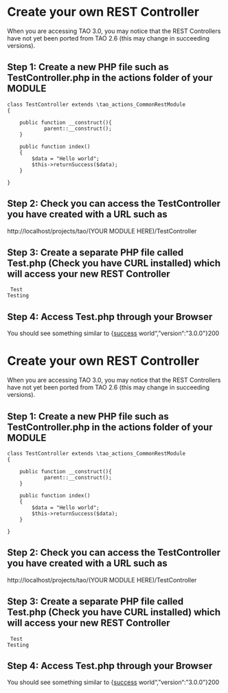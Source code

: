 <!--
created_at: '2016-03-13 16:47:51'
updated_at: '2016-03-13 16:50:43'
authors:
    - 'Rex Wallen Tan'
tags:
    - Wiki
-->

Create your own REST Controller
===============================

When you are accessing TAO 3.0, you may notice that the REST Controllers have not yet been ported from TAO 2.6 (this may change in succeeding versions).

Step 1: Create a new PHP file such as TestController.php in the actions folder of your MODULE
---------------------------------------------------------------------------------------------

    class TestController extends \tao_actions_CommonRestModule
    {

        public function __construct(){
                parent::__construct();
        }

        public function index()
        {
            $data = "Hello world";
            $this->returnSuccess($data);
        }

    }

Step 2: Check you can access the TestController you have created with a URL such as
-----------------------------------------------------------------------------------

http://localhost/projects/tao/(YOUR MODULE HERE)/TestController

Step 3: Create a separate PHP file called Test.php (Check you have CURL installed) which will access your new REST Controller
-----------------------------------------------------------------------------------------------------------------------------

     Test 
    Testing

Step 4: Access Test.php through your Browser
--------------------------------------------

You should see something similar to {[success](../resources/true,"data":"Hello) world“,”version“:”3.0.0"}200

Create your own REST Controller
===============================

When you are accessing TAO 3.0, you may notice that the REST Controllers have not yet been ported from TAO 2.6 (this may change in succeeding versions).

Step 1: Create a new PHP file such as TestController.php in the actions folder of your MODULE
---------------------------------------------------------------------------------------------

    class TestController extends \tao_actions_CommonRestModule
    {

        public function __construct(){
                parent::__construct();
        }

        public function index()
        {
            $data = "Hello world";
            $this->returnSuccess($data);
        }

    }

Step 2: Check you can access the TestController you have created with a URL such as
-----------------------------------------------------------------------------------

http://localhost/projects/tao/(YOUR MODULE HERE)/TestController

Step 3: Create a separate PHP file called Test.php (Check you have CURL installed) which will access your new REST Controller
-----------------------------------------------------------------------------------------------------------------------------

     Test
    Testing

Step 4: Access Test.php through your Browser
--------------------------------------------

You should see something similar to {[success](../resources/true,"data":"Hello) world“,”version“:”3.0.0"}200


